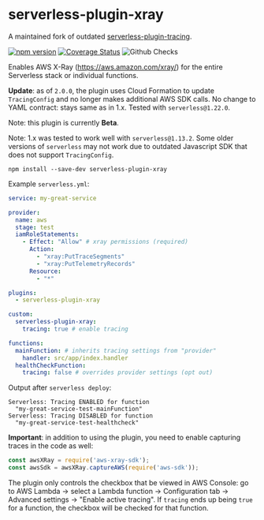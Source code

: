 # serverless-plugin-xray

A maintained fork of outdated [serverless-plugin-tracing](https://github.com/alex-murashkin/serverless-plugin-tracing).

[![npm version](https://badge.fury.io/js/serverless-plugin-xray.svg)](https://badge.fury.io/js/serverless-plugin-xray)
[![Coverage Status](https://coveralls.io/repos/github/and3rson/serverless-plugin-xray/badge.svg)](https://coveralls.io/github/and3rson/serverless-plugin-xray)
![Github Checks](https://github.com/and3rson/serverless-plugin-xray/actions/workflows/tests.yml/badge.svg)

Enables AWS X-Ray (https://aws.amazon.com/xray/) for the entire Serverless stack or individual functions.

**Update**: as of `2.0.0`, the plugin uses Cloud Formation to update `TracingConfig` and no longer
makes additional AWS SDK calls. No change to YAML contract: stays same as in 1.x. Tested with `serverless@1.22.0`.

Note: this plugin is currently **Beta**.

Note: 1.x was tested to work well with `serverless@1.13.2`. Some older versions of `serverless`
may not work due to outdated Javascript SDK that
does not support `TracingConfig`.

`npm install --save-dev serverless-plugin-xray`

Example `serverless.yml`:

```yaml
service: my-great-service

provider:
  name: aws
  stage: test
  iamRoleStatements:
    - Effect: "Allow" # xray permissions (required)
      Action:
        - "xray:PutTraceSegments"
        - "xray:PutTelemetryRecords"
      Resource:
        - "*"

plugins:
  - serverless-plugin-xray

custom:
  serverless-plugin-xray:
    tracing: true # enable tracing

functions:
  mainFunction: # inherits tracing settings from "provider"
    handler: src/app/index.handler
  healthCheckFunction:
    tracing: false # overrides provider settings (opt out)
```

Output after `serverless deploy`:
```
Serverless: Tracing ENABLED for function
  "my-great-service-test-mainFunction"
Serverless: Tracing DISABLED for function
  "my-great-service-test-healthcheck"
```

**Important**: in addition to using the plugin, you need to enable capturing
traces in the code as well:

```javascript
const awsXRay = require('aws-xray-sdk');
const awsSdk = awsXRay.captureAWS(require('aws-sdk'));
```

The plugin only controls the checkbox that be viewed in AWS Console:
go to AWS Lambda -> select a Lambda function -> Configuration tab -> Advanced settings ->
"Enable active tracing". If `tracing` ends up being `true` for a function,
the checkbox will be checked for that function.
